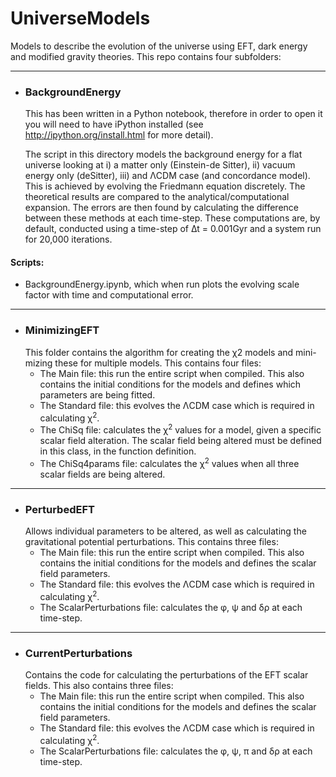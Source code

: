 # UniverseModels
Models to describe the evolution of the universe using EFT, dark energy and modified gravity theories. This repo contains four subfolders:

----
* ### BackgroundEnergy
  This has been written in a Python notebook, therefore in order to open it you will need to have iPython installed (see http://ipython.org/install.html for more detail).

  The script in this directory models the background energy for a flat universe looking at
    i) a matter only (Einstein-de Sitter),
    ii) vacuum energy only (deSitter),
    iii) and ΛCDM case (and concordance model).
  This is achieved by evolving the Friedmann equation discretely. The theoretical results are compared to the analytical/computational expansion. The errors are then found by calculating the difference between these methods at each time-step. These computations are, by default, conducted using a time-step of ∆t = 0.001Gyr and a system run for 20,000 iterations.

#### Scripts:
  * BackgroundEnergy.ipynb, which when run plots the evolving scale factor with time and computational error.

----
* ### MinimizingEFT
  This folder contains the algorithm for creating the χ2 models and mini- mizing these for multiple models. This contains four files:
  * The Main file: this run the entire script when compiled. This also contains the initial conditions for the models and defines which parameters are being fitted.
  * The Standard file: this evolves the ΛCDM case which is required in calculating χ<sup>2</sup>.
  * The ChiSq file: calculates the χ<sup>2</sup> values for a model, given a specific scalar field alteration. The scalar field being altered must be defined in this class, in the function definition.
  * The ChiSq4params file: calculates the χ<sup>2</sup> values when all three scalar fields are being altered.

----
* ### PerturbedEFT
  Allows individual parameters to be altered, as well as calculating the gravitational potential perturbations. This contains three files:
  * The Main file: this run the entire script when compiled. This also contains the initial conditions for the models and defines the scalar field parameters.
  * The Standard file: this evolves the ΛCDM case which is required in calculating χ<sup>2</sup>.
  * The ScalarPerturbations file: calculates the φ, ψ and δρ at each time-step.
----

* ### CurrentPerturbations
  Contains the code for calculating the perturbations of the EFT scalar fields. This also contains three files:
  * The Main file: this run the entire script when compiled. This also contains the initial conditions for the models and defines the scalar field parameters.
  * The Standard file: this evolves the ΛCDM case which is required in calculating χ<sup>2</sup>.
  * The ScalarPerturbations file: calculates the φ, ψ, π and δρ at each time-step.
